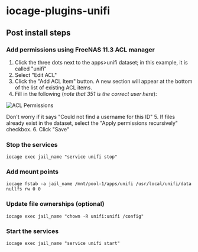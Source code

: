 # iocage-plugins-unifi
## Post install steps
### Add permissions using FreeNAS 11.3 ACL manager
1. Click the three dots next to the apps>unifi dataset; in this example, it is called "unifi"
2. Select "Edit ACL"
3. Click the "Add ACL Item" button. A new section will appear at the bottom of the list of existing ACL items.
4. Fill in the following (*note that 351 is the correct user here*):

![ACL Permissions](https://static.ixsystems.co/uploads/2020/02/pasted-image-0-1.png)

Don't worry if it says "Could not find a username for this ID"
5. If files already exist in the dataset, select the "Apply permissions recursively" checkbox.
6. Click "Save"

### Stop the services
```
iocage exec jail_name "service unifi stop"
```
### Add mount points
```
iocage fstab -a jail_name /mnt/pool-1/apps/unifi /usr/local/unifi/data nullfs rw 0 0
```
### Update file ownerships (optional)
```
iocage exec jail_name "chown -R unifi:unifi /config"
```
### Start the services
```
iocage exec jail_name "service unifi start"
```
